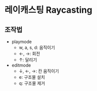 # 레이캐스팅 Raycasting
## 조작법

* playmode   
  * w, a, s, d: 움직이기   
  * ←, →: 회전   
  * ↑: 달리기   
* editmode   
  *  ↓, ←, →: 칸 움직이기   
  * e: 구조물 설치   
  * q: 구조물 제거

